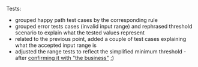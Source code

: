 Tests:
- grouped happy path test cases by the corresponding rule
- grouped error tests cases (invalid input range) and rephrased threshold scenario to explain what the tested values represent
- related to the previous point, added a couple of test cases explaining what the accepted input range is
- adjusted the range tests to reflect the simplified minimum threshold - after [confirming it with "the business"]() ;)
